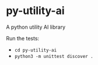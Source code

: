 # py-utility-ai

A python utility AI library

Run the tests:
- `cd py-utility-ai`
- `python3 -m unittest discover .`
